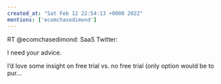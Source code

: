 ```yaml
---
created_at: "Sat Feb 12 22:54:13 +0000 2022"
mentions: ['ecomchasedimond']
---
```


RT @ecomchasedimond: SaaS Twitter:

I need your advice.

I’d love some insight on free trial vs. no free trial (only option would be to pur…